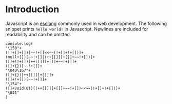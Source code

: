 Introduction
============
Javascript is an [esolang](http://esolangs.org/wiki/esoteric_programming_language) commonly used in web development. 
The following snippet prints `hello world!` in Javascript. Newlines are included for readability and can be omitted.

    console.log(
    "\150"+
    (!!+[]+[])[~~!+[]<<~~(!+[]+!+[])]+
    (null+[])[~~!+[]|(++[[]][+[]]+~~!+[])]+
    ([]+!!+[])[++[[]][+[]]+~~!+[]]+
    ([]+{})[~~!+[]]+
    "\040\167"+
    ([]+{})[++[[]][+[]]]+
    ([]+!+[])[~~!+[]]+
    "\154"+
    ([]+void(0))[(++[[]][+[]]+~~!+[])<<~~(!+[]+!+[])]+
    "\041"
    )

